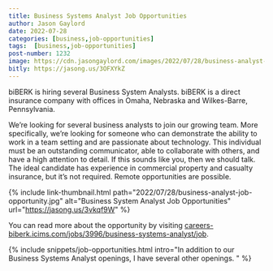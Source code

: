 ```yaml
---
title: Business Systems Analyst Job Opportunities
author: Jason Gaylord
date: 2022-07-28
categories: [business,job-opportunities]
tags:  [business,job-opportunities]
post-number: 1232
image: https://cdn.jasongaylord.com/images/2022/07/28/business-analyst-job-opportunity.jpg
bitly: https://jasong.us/3OFXYkZ
---
```


biBERK is hiring several Business System Analysts. biBERK is a direct insurance company with offices in Omaha, Nebraska and Wilkes-Barre, Pennsylvania.

We’re looking for several business analysts to join our growing team. More specifically, we’re looking for someone who can demonstrate the ability to work in a team setting and are passionate about technology. This individual must be an outstanding communicator, able to collaborate with others, and have a high attention to detail. If this sounds like you, then we should talk. The ideal candidate has experience in commercial property and casualty insurance, but it’s not required. Remote opportunities are possible.

{% include link-thumbnail.html path="2022/07/28/business-analyst-job-opportunity.jpg" alt="Business System Analyst Job Opportunities" url="https://jasong.us/3vkqf9W" %}

You can read more about the opportunity by visiting [careers-biberk.icims.com/jobs/3996/business-systems-analyst/job](https://jasong.us/3vkqf9W).

{% include snippets/job-opportunities.html intro="In addition to our Business Systems Analyst openings, I have several other openings. " %}